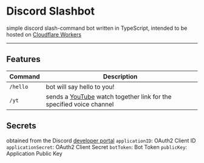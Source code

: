 # Discord Slashbot
simple discord slash-command bot written in TypeScript, intended to be hosted on [Cloudflare Workers](https://workers.cloudflare.com/)

---

## Features
| Command | Description |
| ----------- | ----------- |
| `/hello` | bot will say hello to you! |
| `/yt` | sends a [YouTube](https://www.youtube.com/) watch together link for the specified voice channel |

## Secrets
obtained from the Discord [developer portal](https://discord.com/developers)
`applicationID`: OAuth2 Client ID
`applicationSecret`: OAuth2 Client Secret
`botToken`: Bot Token
`publicKey`: Application Public Key
